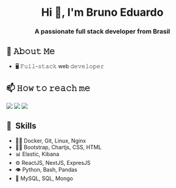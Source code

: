 <h1 align="center">Hi 👋, I'm Bruno Eduardo</h1>
<h3 align="center">A passionate full stack developer from Brasil</h3>

## :book: 𝙰𝚋𝚘𝚞𝚝 𝙼𝚎
- 🖥 𝙵𝚞𝚕𝚕-𝚜𝚝𝚊𝚌𝚔 web 𝚍𝚎𝚟𝚎𝚕𝚘𝚙𝚎𝚛


## 📫 𝙷𝚘𝚠 𝚝𝚘 𝚛𝚎𝚊𝚌𝚑 𝚖𝚎
<p align="left">
  
  <a href="mailto:contact@brunoed.0925@gmail.com?subject=[GitHub]%20🔥%20Prise%20de%20contact&body=Bonjour%20Stan%2C%0A%0AJe%20viens%20vers%20toi%20aujourd%27hui%20apr%C3%A8s%20avoir%20vu%20ton%20profil%20GitHub%20pour%20..."><img src="https://img.shields.io/badge/e‑mail-D14836.svg?style=for-the-badge&logo=GMail&logoColor=white"/></a>
  <a href="https://instagram.com/breduardo"><img src="https://img.shields.io/badge/instagram-E4405F.svg?style=for-the-badge&logo=instagram&logoColor=white"/></a>
  <a href="https://linkedin.com/in/breduardosilva"><img src="https://img.shields.io/badge/linkedin-0077B5.svg?style=for-the-badge&logo=linkedin&logoColor=white"/></a>
</a>
  
</p>

## 🚀 &nbsp;Skills

- 👨‍💻 Docker, Git, Linux, Nginx
- 👨‍🎨 Bootstrap, Chartjs, CSS, HTML
- 📊 Elastic, Kibana
- ⚙️ ReactJS, NextJS, ExpresJS
- 👁️ Python, Bash, Pandas
- 💽 MySQL, SQL, Mongo
